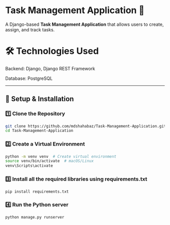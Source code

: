 # Task Management Application 📝

A Django-based **Task Management Application** that allows users to create, assign, and track tasks.


# 🛠 Technologies Used #
Backend: Django, Django REST Framework

Database: PostgreSQL

---

## 🚀 Setup & Installation

### **1️⃣ Clone the Repository**
```sh
git clone https://github.com/mdshahabaz/Task-Management-Application.git
cd Task-Management-Application
```

### **2️⃣ Create a Virtual Environment**
```sh
python -m venv venv  # Create virtual environment
source venv/bin/activate  # macOS/Linux
venv\Scripts\activate
```

### **3️⃣ Install all the required libraries using requirements.txt**
```sh
pip install requirements.txt
```

### **4️⃣ Run the Python server**
```sh
python manage.py runserver
```

